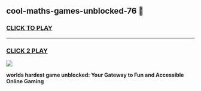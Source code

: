 
## cool-maths-games-unblocked-76 👋
<h3>
<a href="https://premium.freeplayer.one?title=cool-maths-games-unblocked-76&ref=14F">CLICK TO PLAY</a></h3>
<hr>

<h3>
<a href="https://premium.freeplayer.one?title=cool-maths-games-unblocked-76&ref=14F">CLICK 2 PLAY</a>
  
</h3>

<a href="https://premium.freeplayer.one?title=cool-maths-games-unblocked-76&ref=12F/"><img src="https://clearcache.store/games.png"></a>


**worlds hardest game unblocked: Your Gateway to Fun and Accessible Online Gaming**

